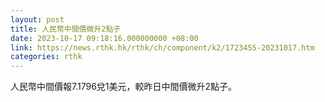 ```yaml
---
layout: post
title: 人民幣中間價微升2點子
date: 2023-10-17 09:18:16.000000000 +08:00
link: https://news.rthk.hk/rthk/ch/component/k2/1723455-20231017.htm
categories: rthk
---
```


人民幣中間價報7.1796兌1美元，較昨日中間價微升2點子。
